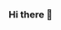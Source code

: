 ### Hi there 👋

<!--
**SLyin/SLyin** is a ✨ _special_ ✨ repository because its `README.md` (this file) appears on your GitHub prof

Here are some ideas to get you started:

- 🔭 I’m currently working on ...
- 🌱 I’m currently learning ...
- 👯 I’m looking to collaborate on ...
- 🤔 I’m looking for help with ...
- 💬 Ask me about ...
- 📫 How to reach me: ...
- 😄 Pronoun

- ⚡ Fun fact: ...
>
大家好，我很高兴来到GitHub。
我是SLyin，来自中国河北，喜欢听音乐，弹琴，打游戏（σﾟ∀ﾟ）σ
自认为他人好而做的事情  并不一定正确
